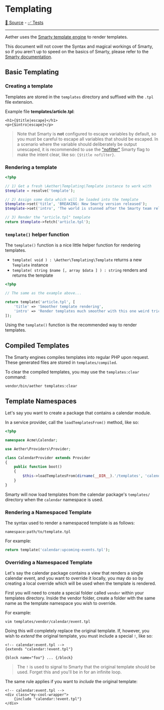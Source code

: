 # Templating

[💾 Source](https://git.tumedia.no/tumedia/aether/tree/master/src/Templating) - [✅ Tests](https://git.tumedia.no/tumedia/aether/tree/master/tests/Templating)

---

Aether uses the [Smarty template engine](https://www.smarty.net/) to render templates.

This document will not cover the Syntax and magical workings of Smarty, so if you aren't up to speed on the basics of Smarty, please refer to the [Smarty documentation](https://www.smarty.net/docs/en/).

## Basic Templating

### Creating a template

Templates are stored in the `templates` directory and suffixed with the `.tpl` file extension.

Example file **templates/article.tpl**:

``` smarty
<h1>{$title|escape}</h1>
<p>{$intro|escape}</p>
```

> Note that Smarty is **not** configured to escape variables by default, so you must be careful to escape all variables that should be escaped.
> In a scenario where the variable should deliberately be output unescaped, it is recommended to use the ["nofilter"](https://www.smarty.net/docs/en/variable.escape.html.tpl) Smarty flag to make the intent clear, like so: `{$title nofilter}`.

### Rendering a template

``` php
<?php

// 1) Get a fresh \Aether\Templating\Template instance to work with
$template = resolve('template');

// 2) Assign some data which will be loaded into the template
$template->set('title', 'BREAKING: New Smarty version released');
$template->set('intro', 'The world is stunned after the Smarty team released a new version');

// 3) Render the "article.tpl" template
return $template->fetch('article.tpl');
```

### `template()` helper function

The `template()` function is a nice little helper function for rendering templates.

* `template( void ) : \Aether\Templating\Template` returns a new `Template` instance
* `template( string $name [, array $data ] ) : string` renders and returns the template

``` php
<?php

// The same as the example above...

return template('article.tpl', [
    'title' => 'Smoother template rendering',
    'intro' => 'Render templates much smoother with this one weird trick',
]);
```

Using the `template()` function is the recommended way to render templates.

## Compiled Templates

The Smarty engines compiles templates into regular PHP upon request. These generated files are stored in `templates/compiled`.

To clear the compiled templates, you may use the `templates:clear` command:

```
vendor/bin/aether templates:clear
```

## Template Namespaces

Let's say you want to create a package that contains a calendar module.

In a service provider, call the `loadTemplatesFrom()` method, like so:

``` php
<?php

namespace Acme\Calendar;

use Aether\Providers\Provider;

class CalendarProvider extends Provider
{
    public function boot()
    {
        $this->loadTemplatesFrom(dirname(__DIR__).'/templates', 'calendar');
    }
}
```

Smarty will now load templates from the calendar package's `templates/` directory when the `calendar` namespace is used.

### Rendering a Namespaced Template

The syntax used to render a namespaced template is as follows:

```
namespace:path/to/template.tpl
```

For example:

``` php
return template('calendar:upcoming-events.tpl');
```

### Overriding a Namespaced Template

Let's say the calendar package contains a view that renders a single calendar event, and you want to override it locally, you may do so by creating a local override which will be used when the template is rendered.

First you will need to create a special folder called `vendor` within your templates directory. Inside the vendor folder, create a folder with the same name as the template namespace you wish to override.

For example:

```
vim templates/vendor/calendar/event.tpl
```

Doing this will completely replace the original template. If, however, you wish to *extend* the original template, you must include a special `!`, like so:

```
<!-- calendar:event.tpl -->
{extends "calendar:!event.tpl"}

{block name="foo"} ... {/block}
```

> The `!` is used to signal to Smarty that the original template should be used. Forget this and you'll be in for an infinite loop.

The same rule applies if you want to *include* the original template:

```
<!-- calendar:event.tpl -->
<div class="my-cool-wrapper">
    {include "calendar:!event.tpl"}
</div>
```
